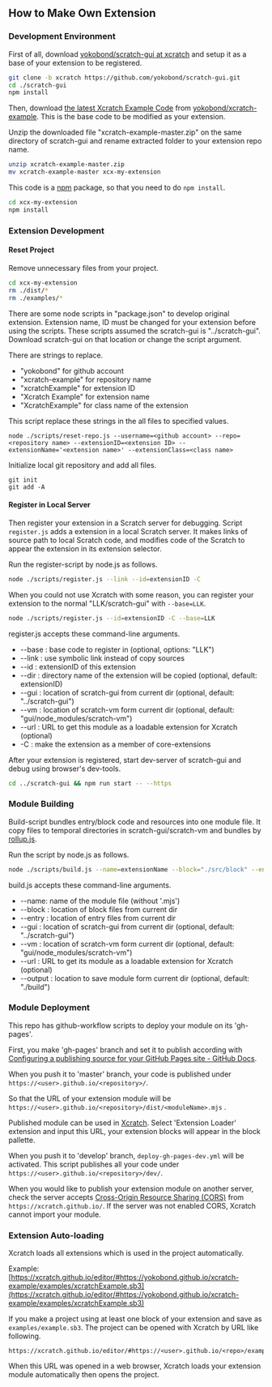 ## How to Make Own Extension

### Development Environment

First of all, download [yokobond/scratch-gui at xcratch](https://github.com/yokobond/scratch-gui/tree/xcratch) and setup it as a base of your extension to be registered. 

```sh
git clone -b xcratch https://github.com/yokobond/scratch-gui.git
cd ./scratch-gui
npm install
```

Then, download [the latest Xcratch Example Code](https://github.com/yokobond/xcratch-example/archive/master.zip) from [yokobond/xcratch-example](https://github.com/yokobond/xcratch-example). This is the base code to be modified as your extension.

Unzip the downloaded file "xcratch-example-master.zip" on the same directory of scratch-gui and rename extracted folder to your extension repo name.

```sh
unzip xcratch-example-master.zip
mv xcratch-example-master xcx-my-extension
```

This code is a [npm](https://www.npmjs.com/) package, so that you need to do `npm install`.

```sh
cd xcx-my-extension
npm install
```

### Extension Development

#### Reset Project

Remove unnecessary files from your project.

```sh
cd xcx-my-extension
rm ./dist/*
rm ./examples/*
```

There are some node scripts in "package.json" to develop original extension. Extension name, ID must be changed for your extension before using the scripts. These scripts assumed the scratch-gui is "../scratch-gui". Download scratch-gui on that location or change the script argument.

There are strings to replace.

- "yokobond" for github account
- "xcratch-example" for repository name
- "xcratchExample" for extension ID
- "Xcratch Example" for extension name
- "XcratchExample" for class name of the extension

This script replace these strings in the all files to specified values.

```shell
node ./scripts/reset-repo.js --username=<github account> --repo=<repository name> --extensionID=<extension ID> --extensionName='<extension name>' --extensionClass=<class name>
```

Initialize local git repository and add all files.

```shell
git init
git add -A
```


#### Register in Local Server

Then register your extension in a Scratch server for debugging. Script `register.js` adds a extension in a local Scratch server. It makes links of source path to local Scratch code, and modifies code of the Scratch to appear the extension in its extension selector. 

Run the register-script by node.js as follows.

```sh
node ./scripts/register.js --link --id=extensionID -C
```

When you could not use Xcratch with some reason, you can register your extension to the normal "LLK/scratch-gui" with `--base=LLK`.

```sh
node ./scripts/register.js --id=extensionID -C --base=LLK
```

register.js accepts these command-line arguments.

- --base : base code to register in (optional, options: "LLK")
- --link : use symbolic link instead of copy sources
- --id : extensionID of this extension
- --dir : directory name of the extension will be copied (optional, default: extensionID)
- --gui : location of scratch-gui from current dir (optional, default: "../scratch-gui")
- --vm : location of scratch-vm form current dir (optional, default: "gui/node_modules/scratch-vm")
- --url : URL to get this module as a loadable extension for Xcratch (optional)
- -C : make the extension as a member of core-extensions


After your extension is registered, start dev-server of scratch-gui and debug using browser's dev-tools.

```sh
cd ../scratch-gui && npm run start -- --https
```



### Module Building

Build-script bundles entry/block code and resources into one module file. It copy files to temporal directories in scratch-gui/scratch-vm and bundles by [rollup.js](https://rollupjs.org/guide/en/).

Run the script by node.js as follows.

```sh
node ./scripts/build.js --name=extensionName --block="./src/block" --entry="./src/entry" --gui="../scratch-gui" --output="./dist"
```

build.js accepts these command-line arguments.

- --name: name of the module file (without '.mjs')
- --block : location of block files from current dir
- --entry : location of entry files from current dir
- --gui : location of scratch-gui from current dir (optional, default: "../scratch-gui")
- --vm : location of scratch-vm form current dir (optional, default: "gui/node_modules/scratch-vm")
- --url : URL to get its module as a loadable extension for Xcratch (optional)
- --output : location to save module form current dir (optional, default: "./build")


### Module Deployment

This repo has github-workflow scripts to deploy your module on its 'gh-pages'. 

First, you make 'gh-pages' branch and set it to publish according with [Configuring a publishing source for your GitHub Pages site - GitHub Docs](https://docs.github.com/en/github/working-with-github-pages/configuring-a-publishing-source-for-your-github-pages-site#choosing-a-publishing-source). 

When you push it to 'master' branch, your code is published under `https://<user>.github.io/<repository>/`. 

So that the URL of your extension module will be `https://<user>.github.io/<repository>/dist/<moduleName>.mjs` . 

Published module can be used in [Xcratch](https://yokobond.github.io/xcratch/). Select 'Extension Loader' extension and input this URL, your extension blocks will appear in the block pallette. 

When you push it to 'develop' branch, `deploy-gh-pages-dev.yml` will be activated. This script publishes all your code under `https://<user>.github.io/<repository>/dev/`. 

When you would like to publish your extension module on another server, check the server accepts [Cross-Origin Resource Sharing (CORS)](https://developer.mozilla.org/en-US/docs/Web/HTTP/CORS) from `https://xcratch.github.io/`. If the server was not enabled CORS, Xcratch cannot import your module. 


### Extension Auto-loading

Xcratch loads all extensions which is used in the project automatically. 

Example: 
[https://xcratch.github.io/editor/#https://yokobond.github.io/xcratch-example/examples/xcratchExample.sb3](https://xcratch.github.io/editor/#https://yokobond.github.io/xcratch-example/examples/xcratchExample.sb3)

If you make a project using at least one block of your extension and save as `examples/example.sb3`. The project can be opened with Xcratch by URL like following. 

```
https://xcratch.github.io/editor/#https://<user>.github.io/<repo>/examples/example.sb3
``` 

When this URL was opened in a web browser, Xcratch loads your extension module automatically then opens the project. 

